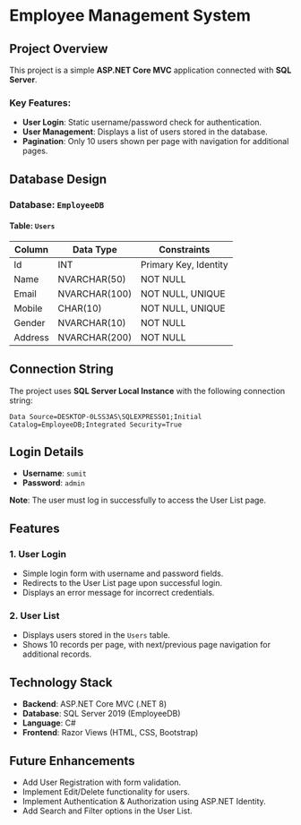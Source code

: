 
# Employee Management System

## Project Overview

This project is a simple **ASP.NET Core MVC** application connected with **SQL Server**.

### Key Features:
- **User Login**: Static username/password check for authentication.
- **User Management**: Displays a list of users stored in the database.
- **Pagination**: Only 10 users shown per page with navigation for additional pages.

## Database Design

### Database: `EmployeeDB`

#### Table: `Users`

| Column  | Data Type    | Constraints                                |
|---------|--------------|--------------------------------------------|
| Id      | INT          | Primary Key, Identity                     |
| Name    | NVARCHAR(50) | NOT NULL                                   |
| Email   | NVARCHAR(100)| NOT NULL, UNIQUE                          |
| Mobile  | CHAR(10)     | NOT NULL, UNIQUE                          |
| Gender  | NVARCHAR(10) | NOT NULL                                   |
| Address | NVARCHAR(200)| NOT NULL                                   |

## Connection String

The project uses **SQL Server Local Instance** with the following connection string:

```plaintext
Data Source=DESKTOP-0LSS3AS\SQLEXPRESS01;Initial Catalog=EmployeeDB;Integrated Security=True
````

## Login Details

* **Username**: `sumit`
* **Password**: `admin`

**Note**: The user must log in successfully to access the User List page.

## Features

### 1. User Login

* Simple login form with username and password fields.
* Redirects to the User List page upon successful login.
* Displays an error message for incorrect credentials.

### 2. User List

* Displays users stored in the `Users` table.
* Shows 10 records per page, with next/previous page navigation for additional records.

## Technology Stack

* **Backend**: ASP.NET Core MVC (.NET 8)
* **Database**: SQL Server 2019 (EmployeeDB)
* **Language**: C#
* **Frontend**: Razor Views (HTML, CSS, Bootstrap)

## Future Enhancements

* Add User Registration with form validation.
* Implement Edit/Delete functionality for users.
* Implement Authentication & Authorization using ASP.NET Identity.
* Add Search and Filter options in the User List.

```
```

